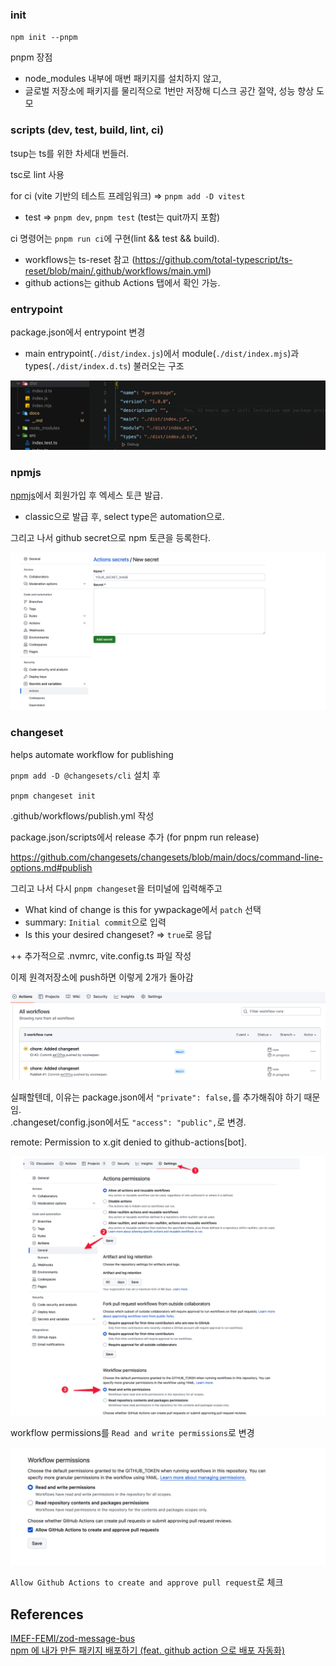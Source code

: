 ### init

`npm init --pnpm`

pnpm 장점

- node_modules 내부에 매번 패키지를 설치하지 않고,
- 글로벌 저장소에 패키지를 물리적으로 1번만 저장해 디스크 공간 절약, 성능 향상 도모

### scripts (dev, test, build, lint, ci)

tsup는 ts를 위한 차세대 번들러.

tsc로 lint 사용

for ci (vite 기반의 테스트 프레임워크) => `pnpm add -D vitest`

- test => `pnpm dev`, `pnpm test` (test는 quit까지 포함)

ci 명령어는 `pnpm run ci`에 구현(lint && test && build).

- workflows는 ts-reset 참고 (https://github.com/total-typescript/ts-reset/blob/main/.github/workflows/main.yml)
- github actions는 github Actions 탭에서 확인 가능.

### entrypoint

package.json에서 entrypoint 변경

- main entrypoint(`./dist/index.js`)에서 module(`./dist/index.mjs`)과 types(`./dist/index.d.ts`) 불러오는 구조

![Alt text](image.png)

### npmjs

[npmjs](https://www.npmjs.com/)에서 회원가입 후 엑세스 토큰 발급.

- classic으로 발급 후, select type은 automation으로.

그리고 나서 github secret으로 npm 토큰을 등록한다.

![Alt text](image-1.png)

### changeset

helps automate workflow for publishing

`pnpm add -D @changesets/cli` 설치 후

`pnpm changeset init`

.github/workflows/publish.yml 작성

package.json/scripts에서 release 추가 (for pnpm run release)

https://github.com/changesets/changesets/blob/main/docs/command-line-options.md#publish

그리고 나서 다시 `pnpm changeset`을 터미널에 입력해주고

- What kind of change is this for ywpackage에서 `patch` 선택
- summary: `Initial commit`으로 입력
- Is this your desired changeset? => `true`로 응답

++ 추가적으로 .nvmrc, vite.config.ts 파일 작성

이제 원격저장소에 push하면 이렇게 2개가 돌아감

![Alt text](image-2.png)

실패할텐데, 이유는 package.json에서 `"private": false,`를 추가해줘야 하기 때문임.<br>
.changeset/config.json에서도 `"access": "public",`로 변경.

remote: Permission to x.git denied to github-actions[bot].

![Alt text](image-3.png)

workflow permissions를 `Read and write permissions`로 변경

![Alt text](image-4.png)

`Allow Github Actions to create and approve pull request`로 체크

## References

[IMEF-FEMI/zod-message-bus](https://github.com/IMEF-FEMI/zod-message-bus/blob/main/tsconfig.json)<br>
[npm 에 내가 만든 패키지 배포하기 (feat. github action 으로 배포 자동화)](https://funveloper.tistory.com/204)<br>
